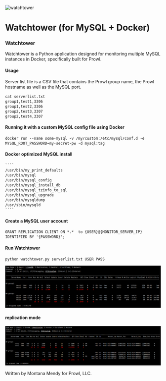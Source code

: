 ![watchtower](https://pbs.twimg.com/profile_images/657129189322059776/PCo6mdLg.png)

Watchtower (for MySQL + Docker)
======================

### Watchtower
Watchtower is a Python application designed for monitoring multiple MySQL instances in Docker, specifically built for Prowl.


#### Usage

Server list file is a CSV file that contains the Prowl group name, the Prowl hostname as well as the MySQL port.
```
cat serverlist.txt
group1,test1,3306
group1,test2,3306
group2,test3,3307
group2,test4,3307
```
#### Running it with a custom MySQL config file using Docker 
````
docker run --name some-mysql -v /my/custom:/etc/mysql/conf.d -e MYSQL_ROOT_PASSWORD=my-secret-pw -d mysql:tag
````

#### Docker optimized MySQL install
    ````
    /usr/bin/my_print_defaults
    /usr/bin/mysql
    /usr/bin/mysql_config
    /usr/bin/mysql_install_db
    /usr/bin/mysql_tzinfo_to_sql
    /usr/bin/mysql_upgrade
    /usr/bin/mysqldump
    /usr/sbin/mysqld
    ````

#### Create a MySQL user account 
````
GRANT REPLICATION CLIENT ON *.*  to {USER}@{MONITOR_SERVER_IP} IDENTIFIED BY '{PASSWORD}';
````
#### Run Watchtower
````
python watchtower.py serverlist.txt USER PASS
````

![Mode_InnoDB](screenshots/screenshot1.png "InnoDB Mode")
#### replication mode
![Mode_Replication](screenshots/screenshot2.png "Replication Mode")

Written by Montana Mendy for Prowl, LLC.
